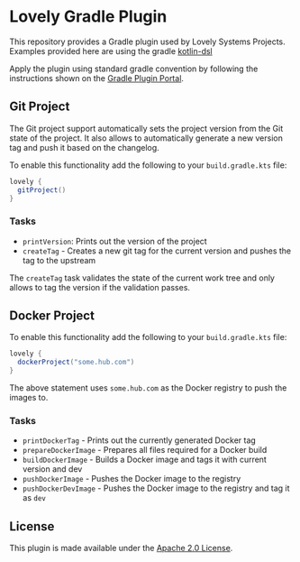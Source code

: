 Lovely Gradle Plugin
====================

This repository provides a Gradle plugin used by Lovely Systems Projects. Examples provided
here are using the gradle [kotlin-dsl](https://github.com/gradle/kotlin-dsl)

Apply the plugin using standard gradle convention  by following the instructions shown
on the [Gradle Plugin Portal](https://plugins.gradle.org/plugin/com.lovelysystems.gradle).

Git Project
-----------

The Git project support automatically sets the project version from the Git
state of the project. It also allows to automatically generate a new version
tag and push it based on the changelog.

To enable this functionality add the following to your `build.gradle.kts` file:

````gradle
lovely {
  gitProject()
}
````

### Tasks

  * `printVersion`: Prints out the version of the project
  * `createTag` - Creates a new git tag for the current version and pushes the tag to the upstream

The `createTag` task validates the state of the current work tree and only allows to tag the version
if the validation passes.

Docker Project
--------------

To enable this functionality add the following to your `build.gradle.kts` file:

````gradle
lovely {
  dockerProject("some.hub.com")
}
````

The above statement uses `some.hub.com` as the Docker registry to push the images to.

### Tasks

  
  * `printDockerTag` - Prints out the currently generated Docker tag
  * `prepareDockerImage` - Prepares all files required for a Docker build
  * `buildDockerImage` - Builds a Docker image and tags it with current version and dev
  * `pushDockerImage` - Pushes the Docker image to the registry
  * `pushDockerDevImage` - Pushes the Docker image to the registry and tag it as `dev`


License
-------
This plugin is made available under the [Apache 2.0 License](http://www.apache.org/licenses/LICENSE-2.0).

